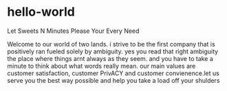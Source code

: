 # hello-world

Let Sweets N Minutes Please Your Every Need

Welcome to our world of two lands. i strive to be the first company that is positively ran fueled solely by  ambiguity. yes you read that right ambiguity  the place where things arnt always as they seem. and you have to take a minute to think about what words really mean. our main values are customer satisfaction, customer PrivACY and customer convienence.let us serve you the best way possible and help you take a load off your shulders
